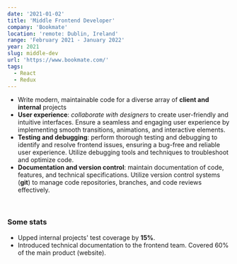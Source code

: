 ```yaml
---
date: '2021-01-02'
title: 'Middle Frontend Developer'
company: 'Bookmate'
location: 'remote: Dublin, Ireland'
range: 'February 2021 - January 2022'
year: 2021
slug: middle-dev
url: 'https://www.bookmate.com/'
tags:
  - React
  - Redux
---
```


- Write modern, maintainable code for a diverse array of <b>client and internal</b> projects
- <b>User experience</b>: <i>collaborate with designers</i> to create user-friendly and intuitive interfaces. Ensure a seamless and engaging user experience by implementing smooth transitions, animations, and interactive elements.
- <b>Testing and debugging</b>: perform thorough testing and debugging to identify and resolve frontend issues, ensuring a bug-free and reliable user experience. Utilize debugging tools and techniques to troubleshoot and optimize code.
- <b>Documentation and version control</b>: maintain documentation of code, features, and technical specifications. Utilize version control systems (<b>git</b>) to manage code repositories, branches, and code reviews effectively.

<br/>

### Some stats

- Upped internal projects' test coverage by <b>15%</b>.
- Introduced technical documentation to the frontend team. Covered 60% of the main product (website).
